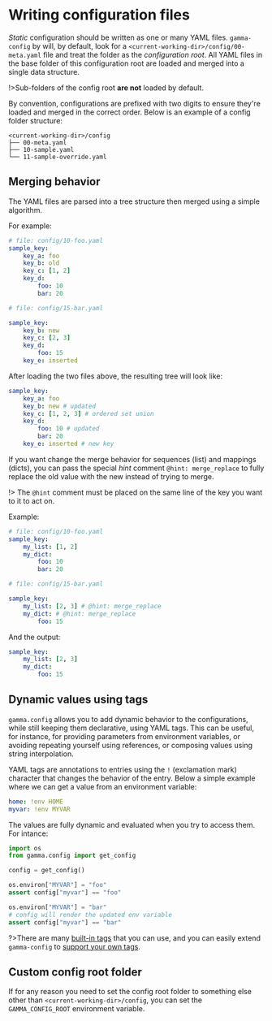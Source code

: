 # Writing configuration files

_Static_ configuration should be written as one or many YAML files.
`gamma-config` by will, by default, look for a `<current-working-dir>/config/00-meta.yaml` file
and treat the folder as the _configuration root_. All YAML files in the base folder
of this configuration root are loaded and merged into a single data structure.

!>Sub-folders of the config root **are not** loaded by default.

By convention, configurations are prefixed with two digits to ensure they're loaded
and merged in the correct order. Below is an example of a config folder structure:

```
<current-working-dir>/config
├── 00-meta.yaml
├── 10-sample.yaml
└── 11-sample-override.yaml
```

## Merging behavior

The YAML files are parsed into a tree structure then merged using a simple
algorithm.

For example:

```yaml
# file: config/10-foo.yaml
sample_key:
    key_a: foo
    key_b: old
    key_c: [1, 2]
    key_d:
        foo: 10
        bar: 20
```

```yaml
# file: config/15-bar.yaml

sample_key:
    key_b: new
    key_c: [2, 3]
    key_d:
        foo: 15
    key_e: inserted
```

After loading the two files above, the resulting tree will look like:

```yaml
sample_key:
    key_a: foo
    key_b: new # updated
    key_c: [1, 2, 3] # ordered set union
    key_d:
        foo: 10 # updated
        bar: 20
    key_e: inserted # new key
```

If you want change the merge behavior for sequences (list) and mappings (dicts), you can pass the special _hint_ comment `@hint: merge_replace` to fully replace the old value
with the new instead of trying to merge.

!> The `@hint` comment must be placed on the same line of the key you want to it to act on.

Example:

```yaml
# file: config/10-foo.yaml
sample_key:
    my_list: [1, 2]
    my_dict:
        foo: 10
        bar: 20
```

```yaml
# file: config/15-bar.yaml

sample_key:
    my_list: [2, 3] # @hint: merge_replace
    my_dict: # @hint: merge_replace
        foo: 15
```

And the output:

```yaml
sample_key:
    my_list: [2, 3]
    my_dict:
        foo: 15
```

## Dynamic values using tags

`gamma.config` allows you to add dynamic behavior to the configurations, while still keeping them declarative, using YAML tags. This can be useful, for instance, for providing parameters from environment variables, or avoiding repeating yourself using references, or composing values using string interpolation.

YAML tags are annotations to entries using the `!` (exclamation mark) character that changes the behavior of the entry. Below a simple example where we can get a value from an environment variable:

```yaml
home: !env HOME
myvar: !env MYVAR
```

The values are fully dynamic and evaluated when you try to access them. For intance:

```python
import os
from gamma.config import get_config

config = get_config()

os.environ["MYVAR"] = "foo"
assert config["myvar"] == "foo"

os.environ["MYVAR"] = "bar"
# config will render the updated env variable
assert config["myvar"] == "bar"
```

?>There are many [built-in tags](tags?id=built-in-tags-reference) that you can use, and you can easily extend `gamma-config` to [support your own tags](tags?id=writing-custom-tags).

## Custom config root folder

If for any reason you need to set the config root folder to something else other than `<current-working-dir>/config`, you can set the `GAMMA_CONFIG_ROOT` environment
variable.
